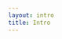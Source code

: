 ```yaml
---
layout: intro
title: Intro
---
```

<script setup>
import intro from './components/intro.vue'
</script>

<style>
  .VPHome{
    padding:0 !important;
  }
</style>


<intro />